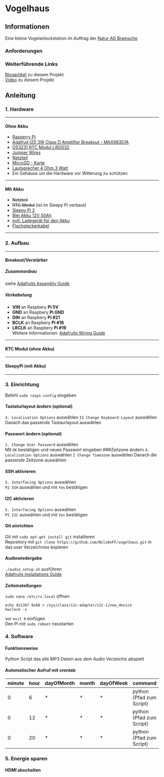 # Vogelhaus
## Informationen
Eine kleine Vogelanlockstation im Auftrag der [Natur AG Bramsche](https://naturagbramsche.blog/)
### Anforderungen
### Weiterführende Links
[Blogartikel](#) zu diesem Projekt  
[Video](#) zu diesem Projekt
## Anleitung
### 1. Hardware
---
#### Ohne Akku
- [Rasperry Pi]()
- [Adafruit I2S 3W Class D Amplifier Breakout - MAX98357A](https://www.adafruit.com/product/3006)
- [DS3231 RTC Modul LIR2032]()
- [Jumper Wires]()
- [Netzteil]()
- [MicroSD - Karte]()
- [Lautsprecher 4 Ohm 3 Watt]()
- Ein Gehäuse um die Hardware vor Witterung zu schützen
---
#### Mit Akku
- ~~Netzteil~~
- ~~RTC Modul~~ (ist im Sleepy Pi verbaut)
- [Sleepy Pi 2]()
- [Blei Akku 12V 50Ah]()
- [evtl. Ladegerät für den Akku]()
- [Flachsteckerkabel]()
---
### 2. Aufbau
---
#### Breakout/Verstärker
##### Zusammenbau
siehe [Adafruits Assembly Guide](https://learn.adafruit.com/adafruit-max98357-i2s-class-d-mono-amp/assembly)
##### Verkabelung
- **VIN** an Raspbery **Pi 5V**
- **GND** an Raspbery **Pi GND**
- **DIN** an Raspbery **Pi #21**
- **BCLK** an Raspbery **Pi #18**
- **LRCLK** an Raspbery **Pi #19**  
Weitere Informationen: [Adafruits Wiring Guide](https://learn.adafruit.com/adafruit-max98357-i2s-class-d-mono-amp/raspberry-pi-wiring)
---
#### RTC Modul (ohne Akku)
---
#### SleepyPi (mit Akku)
---
### 3. Einrichtung
Befehl `sudo raspi-config` eingeben  
#### Tastaturlayout ändern (optional)
`4. Localisation Options` auswählen
`I3 Change Keyboard Layout` auswählen
Danach das passende Tastaurlayout auswählen
#### Passwort ändern (optional)
`1. Change User Password` auswählen  
Mit `OK` bestätigen und neues Passwort eingeben
###Zeitzone ändern
`4. Localisation Options` auswählen
`I Change Timezone` auswählen
Danach die passende Zeitzone auswählen
#### SSH aktivieren
`5. Interfacing Options` auswählen  
`P2 SSH` auswählen und mit `Yes` bestätigen
#### I2C aktivieren
`5. Interfacing Options` auswählen  
`P5 I2C` auswählen und mit `Yes` bestätigen
#### Git einrichten
Git mit `sudo apt-get install git` installieren  
Repository mit `git clone https://github.com/Nils0xFF/vogelhaus.git` in das user Verzeichniss kopieren
#### Audiowiedergabe
`./audio_setup.sh` ausführen  
[Adafruits Installations Guide](https://learn.adafruit.com/adafruit-max98357-i2s-class-d-mono-amp/raspberry-pi-usage)
#### Zeiteinstellungen
`sudo nano /etc/rc.local` öffnen  
```
echo ds1307 0x68 > /sys/class/i2c-adapter/i2c-1/new_device
hwclock -s
```  
vor `exit 0` einfügen  
Den Pi mit `sudo reboot` neustarten
### 4. Software
#### Funktionsweise
Python Script das alle MP3 Datein aus dem Audio Verzeichis abspielt
#### Automatischer Aufruf mit crontab
minute | hour | dayOfMonth | month | dayOfWeek | command
--- | --- | --- | --- | --- | ---
0 | 6 | * | * | * | python {Pfad zum Script}
0 | 12 | * | * | * | python {Pfad zum Script}
0 | 20 | * | * | * | python {Pfad zum Script}
### 5. Energie sparen
#### HDMI abschalten


